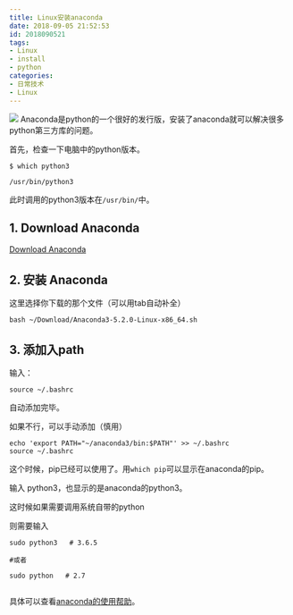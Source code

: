 ```yaml
---
title: Linux安装anaconda
date: 2018-09-05 21:52:53
id: 2018090521
tags:
- Linux
- install
- python
categories:
- 日常技术
- Linux
---
```

![](http://i1.bvimg.com/660676/7aa1a3c6a1b0f42b.jpg)
Anaconda是python的一个很好的发行版，安装了anaconda就可以解决很多python第三方库的问题。


首先，检查一下电脑中的python版本。

```
$ which python3

/usr/bin/python3
```

此时调用的python3版本在`/usr/bin/`中。

## 1. Download Anaconda

[Download Anaconda](https://www.anaconda.com/download/#linux)

## 2. 安装 Anaconda

这里选择你下载的那个文件（可以用tab自动补全）

```
bash ~/Download/Anaconda3-5.2.0-Linux-x86_64.sh
```

## 3. 添加入path

输入：

```
source ~/.bashrc
```

自动添加完毕。

如果不行，可以手动添加（慎用）

```
echo 'export PATH="~/anaconda3/bin:$PATH"' >> ~/.bashrc
source ~/.bashrc
```

这个时候，pip已经可以使用了。用`which pip`可以显示在anaconda的pip。

输入 python3，也显示的是anaconda的python3。

这时候如果需要调用系统自带的python

则需要输入

```
sudo python3   # 3.6.5

#或者

sudo python   # 2.7


```


具体可以查看[anaconda的使用帮助](http://docs.anaconda.com/anaconda/install/linux/)。